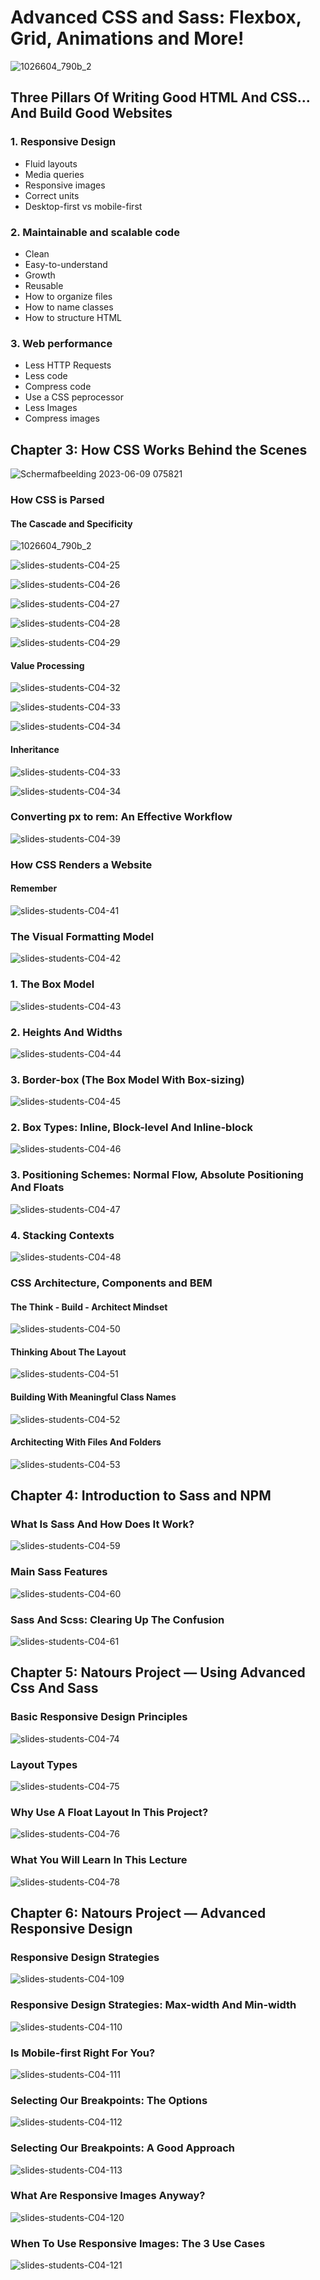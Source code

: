 # Advanced CSS and Sass: Flexbox, Grid, Animations and More!

![1026604_790b_2](https://github.com/Aman07a/Advanced_CSS_and_Sass/assets/60389872/a7eb3065-014e-4289-b801-27e5698e1f0d)

## Three Pillars Of Writing Good HTML And CSS... And Build Good Websites

### 1. Responsive Design

- Fluid layouts
- Media queries
- Responsive images
- Correct units
- Desktop-first vs mobile-first

### 2. Maintainable and scalable code

- Clean
- Easy-to-understand
- Growth
- Reusable
- How to organize files
- How to name classes
- How to structure HTML

### 3. Web performance

- Less HTTP Requests
- Less code
- Compress code
- Use a CSS peprocessor
- Less Images
- Compress images

## Chapter 3: How CSS Works Behind the Scenes

![Schermafbeelding 2023-06-09 075821](https://github.com/Aman07a/Advanced_CSS_and_Sass/assets/60389872/e04393ce-cbbd-478c-ae7c-6a87e686c57c)

### How CSS is Parsed

#### The Cascade and Specificity

![1026604_790b_2](https://github.com/Aman07a/Advanced_CSS_and_Sass/assets/60389872/a7eb3065-014e-4289-b801-27e5698e1f0d)

![slides-students-C04-25](https://github.com/Aman07a/Advanced_CSS_and_Sass/assets/60389872/4fa979d5-1d17-496a-99a3-3e2651363a7d)

![slides-students-C04-26](https://github.com/Aman07a/Advanced_CSS_and_Sass/assets/60389872/20e82fa5-fc16-4d75-af95-ef60fdb4ce81)

![slides-students-C04-27](https://github.com/Aman07a/Advanced_CSS_and_Sass/assets/60389872/9e5cbba5-9a6c-43e5-a85b-a730355fc326)

![slides-students-C04-28](https://github.com/Aman07a/Advanced_CSS_and_Sass/assets/60389872/9deb5001-f72a-4a88-bea9-416b4c52b108)

![slides-students-C04-29](https://github.com/Aman07a/Advanced_CSS_and_Sass/assets/60389872/d023d935-64f5-493a-814f-4b4c5d186887)

#### Value Processing

![slides-students-C04-32](https://github.com/Aman07a/Advanced_CSS_and_Sass/assets/60389872/dfcf1732-e7a4-4eb0-81c8-6a061303eedc)

![slides-students-C04-33](https://github.com/Aman07a/Advanced_CSS_and_Sass/assets/60389872/2b9ace27-c9dd-416a-b3f5-e596717e156f)

![slides-students-C04-34](https://github.com/Aman07a/Advanced_CSS_and_Sass/assets/60389872/c175907c-9c06-4d84-9d99-f915b19a0fc6)

#### Inheritance

![slides-students-C04-33](https://github.com/Aman07a/Advanced_CSS_and_Sass/assets/60389872/9de70335-011f-4835-b1c8-89c8f3a8001f)

![slides-students-C04-34](https://github.com/Aman07a/Advanced_CSS_and_Sass/assets/60389872/dc1a1fe1-65d6-4dab-bf06-a2377be435da)

### Converting px to rem: An Effective Workflow

![slides-students-C04-39](https://github.com/Aman07a/Advanced_CSS_and_Sass/assets/60389872/6bf22c63-49a7-4f4e-b494-0cfef2c17765)

### How CSS Renders a Website

#### Remember

![slides-students-C04-41](https://github.com/Aman07a/Advanced_CSS_and_Sass/assets/60389872/2b86bf46-0d56-4c0f-a32c-b730e1c35795)

### The Visual Formatting Model

![slides-students-C04-42](https://github.com/Aman07a/Advanced_CSS_and_Sass/assets/60389872/6e19b976-2734-4c55-9ecf-4fb394939336)

### 1. The Box Model

![slides-students-C04-43](https://github.com/Aman07a/Advanced_CSS_and_Sass/assets/60389872/8425039b-7e09-4f13-b518-a5b91f1564d3)

### 2. Heights And Widths

![slides-students-C04-44](https://github.com/Aman07a/Advanced_CSS_and_Sass/assets/60389872/3b2f2d02-3d0f-4e10-aaa2-92cdf7484419)

### 3. Border-box (The Box Model With Box-sizing)

![slides-students-C04-45](https://github.com/Aman07a/Advanced_CSS_and_Sass/assets/60389872/8de94d2b-d3c1-4864-abf7-575300a25537)

### 2. Box Types: Inline, Block-level And Inline-block

![slides-students-C04-46](https://github.com/Aman07a/Advanced_CSS_and_Sass/assets/60389872/07ff35af-1e49-4967-9a14-eb6009e48bd6)

### 3. Positioning Schemes: Normal Flow, Absolute Positioning And Floats

![slides-students-C04-47](https://github.com/Aman07a/Advanced_CSS_and_Sass/assets/60389872/e1daf29e-1fcc-45db-9745-fb947f3996ec)

### 4. Stacking Contexts

![slides-students-C04-48](https://github.com/Aman07a/Advanced_CSS_and_Sass/assets/60389872/286ec82d-e9df-42d0-bc18-64141d4dacc4)

### CSS Architecture, Components and BEM

#### The Think - Build - Architect Mindset

![slides-students-C04-50](https://github.com/Aman07a/Advanced_CSS_and_Sass/assets/60389872/328a6a85-2a08-420c-b4aa-e1c6cea82e63)

#### Thinking About The Layout

![slides-students-C04-51](https://github.com/Aman07a/Advanced_CSS_and_Sass/assets/60389872/15be4151-f38d-4ec1-a4d3-3e53f2ce2939)

#### Building With Meaningful Class Names

![slides-students-C04-52](https://github.com/Aman07a/Advanced_CSS_and_Sass/assets/60389872/85aea08e-1a42-40e6-8922-c03273611a2a)

#### Architecting With Files And Folders

![slides-students-C04-53](https://github.com/Aman07a/Advanced_CSS_and_Sass/assets/60389872/433d9a93-16a9-4944-b059-f0c334bbf6b2)

## Chapter 4: Introduction to Sass and NPM

### What Is Sass And How Does It Work?

![slides-students-C04-59](https://github.com/Aman07a/Advanced_CSS_and_Sass/assets/60389872/4c5bde6a-a2fe-4afc-8b46-8f19e1d5fb72)

### Main Sass Features

![slides-students-C04-60](https://github.com/Aman07a/Advanced_CSS_and_Sass/assets/60389872/d7197c0d-0f20-413b-a401-51088a00deb5)

### Sass And Scss: Clearing Up The Confusion

![slides-students-C04-61](https://github.com/Aman07a/Advanced_CSS_and_Sass/assets/60389872/45d6bc70-70a3-4cf3-a17a-43c683a48c6b)

## Chapter 5: Natours Project — Using Advanced Css And Sass

### Basic Responsive Design Principles

![slides-students-C04-74](https://github.com/Aman07a/Advanced_CSS_and_Sass/assets/60389872/ffae432a-41bd-4b6f-b13f-57617169db7c)

### Layout Types

![slides-students-C04-75](https://github.com/Aman07a/Advanced_CSS_and_Sass/assets/60389872/6afcd6b3-0fda-4365-a336-4064b985d14a)

### Why Use A Float Layout In This Project?

![slides-students-C04-76](https://github.com/Aman07a/Advanced_CSS_and_Sass/assets/60389872/fa37056d-6f67-4bec-89ff-d61b07927b85)

### What You Will Learn In This Lecture

![slides-students-C04-78](https://github.com/Aman07a/Advanced_CSS_and_Sass/assets/60389872/fc85547f-bcb6-4619-9678-0fbb1dbe160c)

## Chapter 6: Natours Project — Advanced Responsive Design

### Responsive Design Strategies

![slides-students-C04-109](https://github.com/Aman07a/Advanced_CSS_and_Sass/assets/60389872/e1a29731-4885-4ca9-bb15-0f840c9bd845)

### Responsive Design Strategies: Max-width And Min-width

![slides-students-C04-110](https://github.com/Aman07a/Advanced_CSS_and_Sass/assets/60389872/feb62743-d63f-4041-8d1d-eb748a72ba63)

### Is Mobile-first Right For You?

![slides-students-C04-111](https://github.com/Aman07a/Advanced_CSS_and_Sass/assets/60389872/cfac9ac4-c6e4-4410-948a-6fc51ae4ec8e)

### Selecting Our Breakpoints: The Options

![slides-students-C04-112](https://github.com/Aman07a/Advanced_CSS_and_Sass/assets/60389872/9b9de3a2-82f0-439c-99fd-9d031039b159)

### Selecting Our Breakpoints: A Good Approach

![slides-students-C04-113](https://github.com/Aman07a/Advanced_CSS_and_Sass/assets/60389872/f83e382b-d06f-4c2e-a30c-7fbae4955a20)

### What Are Responsive Images Anyway?

![slides-students-C04-120](https://github.com/Aman07a/Advanced_CSS_and_Sass/assets/60389872/ce98220a-964a-4422-8abf-349fecafe497)

### When To Use Responsive Images: The 3 Use Cases

![slides-students-C04-121](https://github.com/Aman07a/Advanced_CSS_and_Sass/assets/60389872/0277a2eb-564e-4aa7-bf57-f1a0786b2d96)
